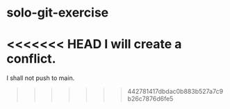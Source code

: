 # solo-git-exercise
<<<<<<< HEAD
I will create a conflict.
=======
I shall not push to main.
>>>>>>> 442781417dbdac0b883b527a7c9b26c7876d6fe5
